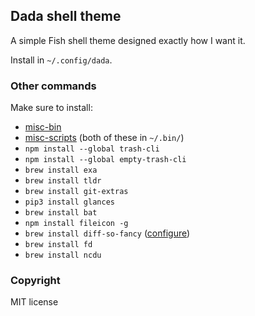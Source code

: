 ## Dada shell theme

A simple Fish shell theme designed exactly how I want it.

Install in `~/.config/dada`.

### Other commands

Make sure to install:

* [misc-bin](https://bitbucket.org/msikma/misc-bin)
* [misc-scripts](https://github.com/msikma/misc-scripts) (both of these in `~/.bin/`)
* `npm install --global trash-cli`
* `npm install --global empty-trash-cli`
* `brew install exa`
* `brew install tldr`
* `brew install git-extras`
* `pip3 install glances`
* `brew install bat`
* `npm install fileicon -g`
* `brew install diff-so-fancy` ([configure](https://github.com/so-fancy/diff-so-fancy))
* `brew install fd`
* `brew install ncdu`

### Copyright

MIT license
